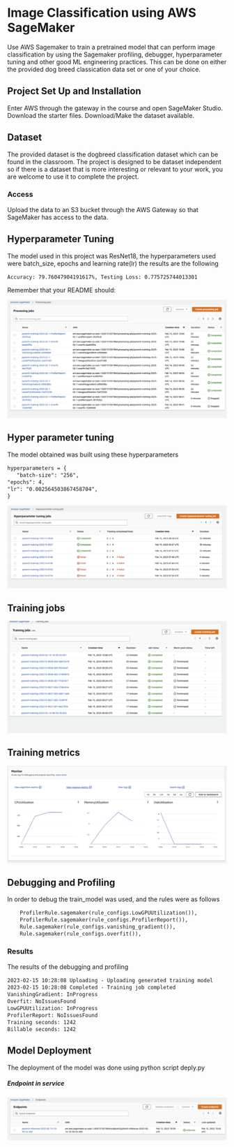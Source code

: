 # Image Classification using AWS SageMaker

Use AWS Sagemaker to train a pretrained model that can perform image classification by using the Sagemaker profiling, debugger, hyperparameter tuning and other good ML engineering practices. This can be done on either the provided dog breed classication data set or one of your choice.

## Project Set Up and Installation
Enter AWS through the gateway in the course and open SageMaker Studio. 
Download the starter files.
Download/Make the dataset available. 

## Dataset
The provided dataset is the dogbreed classification dataset which can be found in the classroom.
The project is designed to be dataset independent so if there is a dataset that is more interesting or relevant to your work, you are welcome to use it to complete the project.

### Access
Upload the data to an S3 bucket through the AWS Gateway so that SageMaker has access to the data. 

## Hyperparameter Tuning
The model used in this project was ResNet18, the hyperparameters used were batch_size, epochs and learning rate(lr) the results are the following 
```
Accuracy: 79.76047904191617%, Testing Loss: 0.775725744013301
```
Remember that your README should:

 ![](Images/processing.png)
 
 ## Hyper parameter tuning
 The model obtained was built using these hyperparameters
 ```
 hyperparameters = {
    "batch-size": "256",
 "epochs": 4,
 "lr": "0.002564503867458704",
}
```
 ![](Images/hypertuning.png)
 
 ## Training jobs
 ![](Images/trainingjobs.png)
 
 ## Training metrics
 
 ![](Images/trainingmetrics.png)
 
 
  
## Debugging and Profiling
In order to debug the train_model was used, and the rules were as follows
```
    ProfilerRule.sagemaker(rule_configs.LowGPUUtilization()),
    ProfilerRule.sagemaker(rule_configs.ProfilerReport()),
    Rule.sagemaker(rule_configs.vanishing_gradient()),
    Rule.sagemaker(rule_configs.overfit()),
```
### Results
The results of the debugging and profiling 
``` 
2023-02-15 10:28:08 Uploading - Uploading generated training model
2023-02-15 10:28:08 Completed - Training job completed
VanishingGradient: InProgress
Overfit: NoIssuesFound
LowGPUUtilization: InProgress
ProfilerReport: NoIssuesFound
Training seconds: 1242
Billable seconds: 1242
```

## Model Deployment
The deployment of the model was done using python script deply.py
#####  Endpoint in service
![](Images/endpoint.png) 

